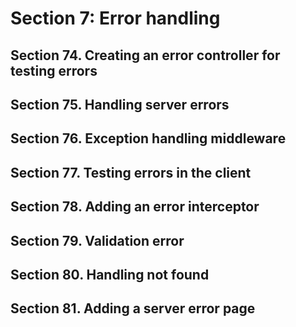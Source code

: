 # Section 7: Error handling

## Section 74. Creating an error controller for testing errors

## Section 75. Handling server errors

## Section 76. Exception handling middleware

## Section 77. Testing errors in the client

## Section 78. Adding an error interceptor

## Section 79. Validation error

## Section 80. Handling not found

## Section 81. Adding a server error page

